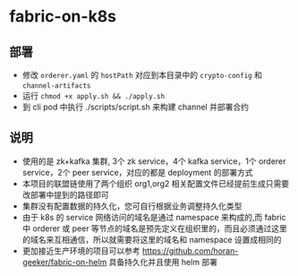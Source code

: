 # fabric-on-k8s

## 部署

* 修改 `orderer.yaml` 的 `hostPath` 对应到本目录中的 `crypto-config` 和 `channel-artifacts`
* 运行 `chmod +x apply.sh && ./apply.sh`
* 到 cli pod 中执行 ./scripts/script.sh 来构建 channel 并部署合约

## 说明

* 使用的是 zk+kafka 集群, 3个 zk service，4个 kafka service，1个 orderer service，2个 peer service，对应的都是 deployment 的部署方式
* 本项目的联盟链使用了两个组织 org1,org2 相关配置文件已经提前生成只需要改部署中提到的路径即可
* 集群没有配置数据的持久化，您可自行根据业务调整持久化类型
* 由于 k8s 的 service 网络访问的域名是通过 namespace 来构成的,而 fabric 中 orderer 或 peer 等节点的域名是预先定义在组织里的，而且必须通过这里的域名来互相通信，所以就需要将这里的域名和 namespace 设置成相同的
* 更加接近生产环境的项目可以参考 https://github.com/horan-geeker/fabric-on-helm 具备持久化并且使用 helm 部署